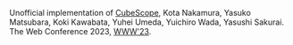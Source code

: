 Unofficial implementation of [CubeScope](),
Kota Nakamura, Yasuko Matsubara, Koki Kawabata, Yuhei Umeda, Yuichiro Wada, Yasushi Sakurai.
The Web Conference 2023, [WWW'23](https://www2023.thewebconf.org/).